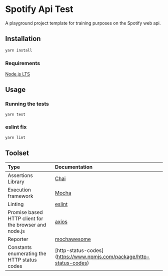 # Spotify Api Test

A playground project template for training purposes on the Spotify web api.

## Installation

``` bash
yarn install
```

### Requirements

[Node.js LTS](https://nodejs.org/)

## Usage

### Running the tests

``` bash
yarn test
```

### eslint fix

``` bash
yarn lint
```

## Toolset

| Type                                                  | Documentation                                                         |
| :---------------------------------------------------- | :-------------------------------------------------------------------- |
| Assertions Library                                    | [Chai](https://www.chaijs.com/)                                       |
| Execution framework                                   | [Mocha](https://mochajs.org/)                                         |
| Linting                                               | [eslint](https://eslint.org/)                                         |
| Promise based HTTP client for the browser and node.js | [axios](https://github.com/axios/axios)                               |
| Reporter                                              | [mochawesome](https://github.com/adamgruber/mochawesome)              |
| Constants enumerating the HTTP status codes           | [http-status-codes] (https://www.npmjs.com/package/http-status-codes) |

